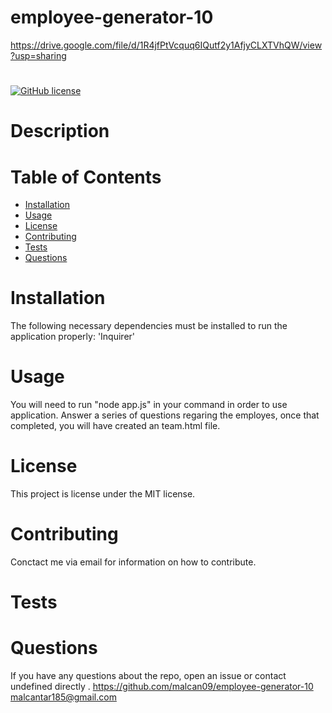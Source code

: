 # employee-generator-10
 https://drive.google.com/file/d/1R4jfPtVcquq6IQutf2y1AfjyCLXTVhQW/view?usp=sharing
  # 
  [![GitHub license](https://img.shields.io/badge/license-MIT-blue.svg)](https://github.com/undefined/)
  # Description
  
  # Table of Contents 
  * [Installation](#installation)
  * [Usage](#usage)
  * [License](#license)
  * [Contributing](#contributing)
  * [Tests](#tests)
  * [Questions](#questions)
  # Installation
  The following necessary dependencies must be installed to run the application properly: 'Inquirer'
  # Usage
  You will need to run "node app.js" in your command
  in order to use application. Answer a series of questions regaring the employes,
  once that completed, you will have created an team.html file.
  # License
  This project is license under the MIT license.
  # Contributing
  ​Conctact me via email for information on how to contribute.
  # Tests 
  # Questions
  If you have any questions about the repo, open an issue or contact undefined directly .
  https://github.com/malcan09/employee-generator-10
  malcantar185@gmail.com
  
